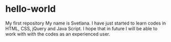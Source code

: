 # hello-world
My first repository
My name is Svetlana. I have just started to learn codes in HTML, CSS, jQuery and Java Script. I hope that in future I will be able to work with with the codes as an experienced user.
